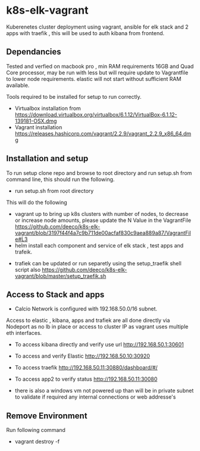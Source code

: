 # k8s-elk-vagrant
Kuberenetes cluster deployment using vagrant, ansible for elk stack and 2 apps with traefik , this will be used to auth kibana from frontend.

## Dependancies
Tested and verfied on macbook pro , min RAM requirements 16GB and Quad Core processor, may be run with less but will require update to Vagrantfile to lower node requirements. elastic will not start without sufficient RAM available.

Tools required to be installed for setup to run correctly.

- Virtualbox installation from https://download.virtualbox.org/virtualbox/6.1.12/VirtualBox-6.1.12-139181-OSX.dmg
- Vagrant installation https://releases.hashicorp.com/vagrant/2.2.9/vagrant_2.2.9_x86_64.dmg

## Installation and setup

To run setup clone repo and browse to root directory and run setup.sh from command line, this should run the following.
- run setup.sh from root directory

This will do the following

- vagrant up to bring up k8s clusters with number of nodes, to decrease or increase node amounts, please update the N Value in the VagrantFile https://github.com/deeco/k8s-elk-vagrant/blob/3197f44f4a7c9b711de00acfaf830c9aea889a87/VagrantFile#L3
- helm install each component and service of elk stack , test apps and trafeik. 
* trafiek can be updated or run separetly using the setup_traefik shell script also https://github.com/deeco/k8s-elk-vagrant/blob/master/setup_traefik.sh

## Access to Stack and apps

- Calcio Network is configured with 192.168.50.0/16 subnet.

Access to elastic , kibana, apps and trafiek are all done directly via Nodeport as no lb in place or access to cluster IP as vagrant uses multiple eth interfaces.

* To access kibana directly and verify use url http://192.168.50.1:30601
* To access and verify Elastic http://192.168.50.10:30920
* To access traefik http://192.168.50.11:30880/dashboard/#/

* To access app2 to verify status http://192.168.50.11:30080

- there is also a windows vm not powered up than will be in private subnet to validate if required any internal connections or web addresse's

## Remove Environment

Run following command 
* vagrant destroy -f
